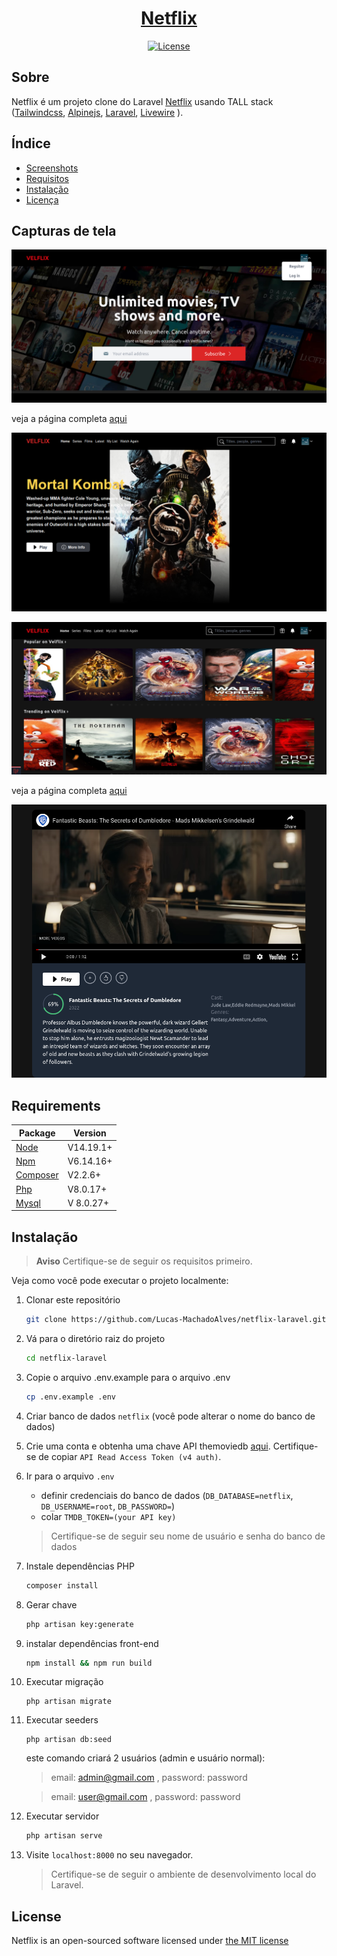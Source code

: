 <a href="https://github.com/Lucas-MachadoAlves/netflix-laravel"> <h1 align="center">Netflix</h1></a>
<p align="center"><a href="https://github.com/Lucas-MachadoAlves/netflix-laravel/blob/main/LICENSE"><img src="https://poser.pugx.org/cpriego/valet-linux/license.svg" alt="License"></a>
</p>

## Sobre

Netflix é um projeto clone do Laravel [Netflix](https://netflix.com) usando TALL stack ([Tailwindcss](https://tailwindcss.com/), [Alpinejs](https://github.com/alpinejs/alpine/), [Laravel](https://laravel.com/), [Livewire](https://laravel-livewire.com/) ).

## Índice

* [Screenshots](#screenshots)
* [Requisitos](#requirements)
* [Instalação](#installation)
* [Licença](#license)

<a name="screenshots"></a>
## Capturas de tela

![home page](https://raw.githubusercontent.com/Lucas-MachadoAlves/netflix-laravel/main/public/img/home.png)

veja a página completa [aqui](https://raw.githubusercontent.com/Lucas-MachadoAlves/netflix-laravel/main/public/img/home-full-page.png)

![movies header](https://raw.githubusercontent.com/Lucas-MachadoAlves/netflix-laravel/main/public/img/movies-header.png)

![movies](https://raw.githubusercontent.com/Lucas-MachadoAlves/netflix-laravel/main/public/img/movies.png)

veja a página completa [aqui](https://raw.githubusercontent.com/Lucas-MachadoAlves/netflix-laravel/main/public/img/movies-full-page.png)

![Detail movies](https://raw.githubusercontent.com/Lucas-MachadoAlves/netflix-laravel/main/public/img/details-movie.png)

<a name="requirements"></a>
## Requirements

Package | Version
--- | ---
[Node](https://nodejs.org/en/) | V14.19.1+
[Npm](https://nodejs.org/en/)  | V6.14.16+ 
[Composer](https://getcomposer.org/)  | V2.2.6+
[Php](https://www.php.net/)  | V8.0.17+
[Mysql](https://www.mysql.com/)  |V 8.0.27+

<a name="installation"></a>
## Instalação

> **Aviso**
> Certifique-se de seguir os requisitos primeiro.

Veja como você pode executar o projeto localmente:
1. Clonar este repositório
    ```sh
    git clone https://github.com/Lucas-MachadoAlves/netflix-laravel.git
    ```

1. Vá para o diretório raiz do projeto
    ```sh
    cd netflix-laravel
    ```

1. Copie o arquivo .env.example para o arquivo .env
    ```sh
    cp .env.example .env
    ```
1. Criar banco de dados `netflix` (você pode alterar o nome do banco de dados)

1. Crie uma conta e obtenha uma chave API themoviedb [ aqui](https://www.themoviedb.org/settings/api). Certifique-se de copiar `API Read Access Token (v4 auth)`.

1. Ir para o arquivo `.env` 
    - definir credenciais do banco de dados (`DB_DATABASE=netflix`, `DB_USERNAME=root`, `DB_PASSWORD=`)
    - colar `TMDB_TOKEN=(your API key)` 
    > Certifique-se de seguir seu nome de usuário e senha do banco de dados

1. Instale dependências PHP
    ```sh
    composer install
    ```

1. Gerar chave
    ```sh
    php artisan key:generate
    ```

1. instalar dependências front-end
    ```sh
    npm install && npm run build
    ```

1. Executar migração
    ```
    php artisan migrate
    ```
    
1. Executar seeders
    ```
    php artisan db:seed
    ```
    este comando criará 2 usuários (admin e usuário normal):
     > email: admin@gmail.com , password: password

     > email: user@gmail.com , password: password 

1. Executar servidor 

    ```sh
    php artisan serve
    ```  

1. Visite `localhost:8000` no seu navegador.     

    > Certifique-se de seguir o ambiente de desenvolvimento local do Laravel.

<a name="license"></a>
## License
Netflix is an open-sourced software licensed under [the MIT license](https://github.com/Lucas-MachadoAlves/netflix-laravel/blob/main/LICENSE)
